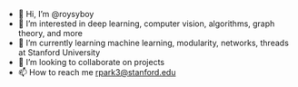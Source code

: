 - 👋 Hi, I’m @roysyboy
- 👀 I’m interested in deep learning, computer vision, algorithms, graph theory, and more
- 🌱 I’m currently learning machine learning, modularity, networks, threads at Stanford University
- 💞️ I’m looking to collaborate on projects
- 📫 How to reach me rpark3@stanford.edu

<!---
roysyboy/roysyboy is a ✨ special ✨ repository because its `README.md` (this file) appears on your GitHub profile.
You can click the Preview link to take a look at your changes.
--->
